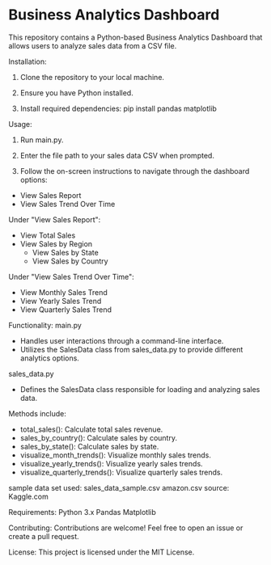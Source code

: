 # Business Analytics Dashboard

This repository contains a Python-based Business Analytics Dashboard that allows users to analyze sales data from a CSV file.

Installation:
1. Clone the repository to your local machine.

2. Ensure you have Python installed.

3. Install required dependencies:
  pip install pandas matplotlib

Usage:
1. Run main.py.

2. Enter the file path to your sales data CSV when prompted.

3. Follow the on-screen instructions to navigate through the dashboard options:

- View Sales Report
- View Sales Trend Over Time

Under "View Sales Report":

- View Total Sales
- View Sales by Region
  - View Sales by State
  - View Sales by Country

Under "View Sales Trend Over Time":

- View Monthly Sales Trend
- View Yearly Sales Trend
- View Quarterly Sales Trend

Functionality:
main.py
- Handles user interactions through a command-line interface.
- Utilizes the SalesData class from sales_data.py to provide different analytics options.

sales_data.py
- Defines the SalesData class responsible for loading and analyzing sales data.

Methods include:
- total_sales(): Calculate total sales revenue.
- sales_by_country(): Calculate sales by country.
- sales_by_state(): Calculate sales by state.
- visualize_month_trends(): Visualize monthly sales trends.
- visualize_yearly_trends(): Visualize yearly sales trends.
- visualize_quarterly_trends(): Visualize quarterly sales trends.

sample data set used:
sales_data_sample.csv 
amazon.csv
source: Kaggle.com

Requirements:
Python 3.x
Pandas
Matplotlib

Contributing:
Contributions are welcome! Feel free to open an issue or create a pull request.

License:
This project is licensed under the MIT License.

